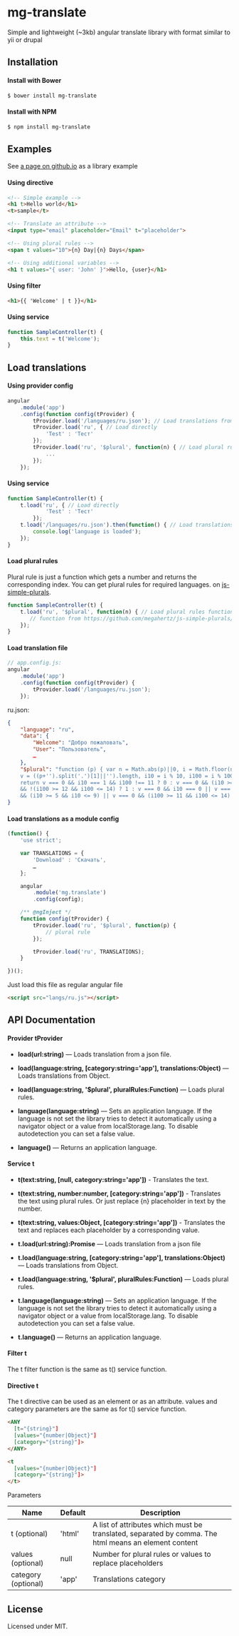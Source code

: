 # mg-translate
Simple and lightweight (~3kb) angular translate library with format similar to yii or drupal

## Installation

#### Install with Bower
```sh
$ bower install mg-translate
```

#### Install with NPM

```sh
$ npm install mg-translate
```

## Examples

See [a page on github.io](https://megahertz.github.io/mg-translate/) as a library example

#### Using directive
```html
<!-- Simple example -->
<h1 t>Hello world</h1>
<t>sample</t>

<!-- Translate an attribute -->
<input type="email" placeholder="Email" t="placeholder">

<!-- Using plural rules -->
<span t values="10">{n} Day|{n} Days</span>

<!-- Using additional variables -->
<h1 t values="{ user: 'John' }">Hello, {user}</h1>
```

#### Using filter
```html
<h1>{{ 'Welcome' | t }}</h1>
```

#### Using service
```javascript
function SampleController(t) {
    this.text = t('Welcome');
}
```

## Load translations

#### Using provider config
```javascript
angular
    .module('app')
    .config(function config(tProvider) {
        tProvider.load('/languages/ru.json'); // Load translations from file
        tProvider.load('ru', { // Load directly
            'Test' : 'Тест'
        });
        tProvider.load('ru', '$plural', function(n) { // Load plural rules function
            ...
        });
    });
```

#### Using service
```javascript
function SampleController(t) {
    t.load('ru', { // Load directly
            'Test' : 'Тест'
        });
    t.load('/languages/ru.json').then(function() { // Load translations from file
        console.log('language is loaded');
    });
}
```

#### Load plural rules
Plural rule is just a function which gets a number and returns the corresponding index. 
You can get plural rules for required languages.
on [js-simple-plurals](https://github.com/megahertz/js-simple-plurals/tree/master/web).
```javascript
function SampleController(t) {
    t.load('ru', '$plural', function(n) { // Load plural rules function
       // function from https://github.com/megahertz/js-simple-plurals/blob/master/web/ru.js
    });
}
```

#### Load translation file
```javascript
// app.config.js:
angular
    .module('app')
    .config(function config(tProvider) {
        tProvider.load('/languages/ru.json');
    });
```    
 
ru.json:

```json
{
    "language": "ru",
    "data": {
        "Welcome": "Добро пожаловать",
        "User": "Пользователь",
        …
    },
    "$plural": "function (p) { var n = Math.abs(p)||0, i = Math.floor(n,10)||0, 
    v = ((p+'').split('.')[1]||'').length, i10 = i % 10, i100 = i % 100; 
    return v === 0 && i10 === 1 && i100 !== 11 ? 0 : v === 0 && (i10 >= 2 && i10 <= 4) 
    && !(i100 >= 12 && i100 <= 14) ? 1 : v === 0 && i10 === 0 || v === 0 
    && (i10 >= 5 && i10 <= 9) || v === 0 && (i100 >= 11 && i100 <= 14) ? 2 : 3; }"
}
```

#### Load translations as a module config
```javascript
(function() {
    'use strict';

    var TRANSLATIONS = {
        'Download' : 'Скачать',
        …
    };

    angular
        .module('mg.translate')
        .config(config);

    /** @ngInject */
    function config(tProvider) {
        tProvider.load('ru', '$plural', function(p) {
            // plural rule
        });

        tProvider.load('ru', TRANSLATIONS);
    }

})();
```
Just load this file as regular angular file
```html
<script src="langs/ru.js"></script>
```

## API Documentation

#### Provider tProvider

 - **load(url:string)** — Loads translation from a json file.
 - **load(language:string, [category:string='app'], translations:Object)** — 
 Loads translations from Object.
 - **load(language:string, '$plural', pluralRules:Function)** — Loads plural rules.
 
 - **language(language:string)** — Sets an application language. If the language is 
 not set the library tries to detect it automatically using a navigator object or 
 a value from localStorage.lang. To disable autodetection you can set a false value.
 - **language()** — Returns an application language.
  
#### Service t
 - **t(text:string, [null, category:string='app'])** - Translates the text.
 - **t(text:string, number:number, [category:string='app'])** - Translates the text 
 using plural rules. Or just
 replace {n} placeholder in text by the number.
 - **t(text:string, values:Object, [category:string='app'])** - Translates the text and 
 replaces each placeholder by a corresponding value.
 
 - **t.load(url:string):Promise** — Loads translation from a json file
 - **t.load(language:string, [category:string='app'], translations:Object)** — 
 Loads translations from Object.
 - **t.load(language:string, '$plural', pluralRules:Function)** — Loads plural rules.
 
 - **t.language(language:string)** — Sets an application language. If the language
 is not set the library tries to detect it automatically using a navigator object
 or a value from localStorage.lang. To disable autodetection you can set a false value.
 - **t.language()** — Returns an application language.
 
#### Filter t

The t filter function is the same as t() service function.

#### Directive t

The t directive can be used as an element or as an attribute. values and category
parameters are the same as for t() service function.

```html
<ANY
  [t="{string}"]
  [values="{number|Object}"]
  [category="{string}"]>
</ANY>

<t
  [values="{number|Object}"]
  [category="{string}"]>
</t>
```

Parameters

Name                | Default | Description
--------------------|---------|---
t (optional)        | 'html'  | A list of attributes which must be translated, separated by comma. The html means an element content
values (optional)   | null    | Number for plural rules or values to replace placeholders
category (optional) | 'app'   | Translations category
  
## License

Licensed under MIT.
